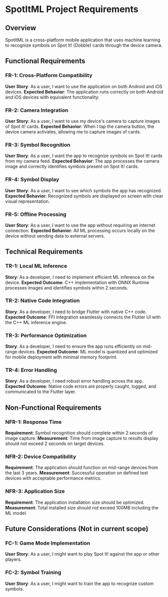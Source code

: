 # SpotItML Project Requirements

## Overview
SpotItML is a cross-platform mobile application that uses machine learning to recognize symbols on Spot It! (Dobble) cards through the device camera.

## Functional Requirements

### FR-1: Cross-Platform Compatibility
**User Story**: As a user, I want to use the application on both Android and iOS devices.
**Expected Behavior**: The application runs correctly on both Android and iOS devices with equivalent functionality.

### FR-2: Camera Integration
**User Story**: As a user, I want to use my device's camera to capture images of Spot It! cards.
**Expected Behavior**: When I tap the camera button, the device camera activates, allowing me to capture images of cards.

### FR-3: Symbol Recognition
**User Story**: As a user, I want the app to recognize symbols on Spot It! cards from my camera feed.
**Expected Behavior**: The app processes the camera image and correctly identifies symbols present on Spot It! cards.

### FR-4: Symbol Display
**User Story**: As a user, I want to see which symbols the app has recognized.
**Expected Behavior**: Recognized symbols are displayed on screen with clear visual representation.

### FR-5: Offline Processing
**User Story**: As a user, I want to use the app without requiring an internet connection.
**Expected Behavior**: All ML processing occurs locally on the device without sending data to external servers.

## Technical Requirements

### TR-1: Local ML Inference
**Story**: As a developer, I need to implement efficient ML inference on the device.
**Expected Outcome**: C++ implementation with ONNX Runtime processes images and identifies symbols within 2 seconds.

### TR-2: Native Code Integration
**Story**: As a developer, I need to bridge Flutter with native C++ code.
**Expected Outcome**: FFI integration seamlessly connects the Flutter UI with the C++ ML inference engine.

### TR-3: Performance Optimization
**Story**: As a developer, I need to ensure the app runs efficiently on mid-range devices.
**Expected Outcome**: ML model is quantized and optimized for mobile deployment with minimal memory footprint.

### TR-4: Error Handling
**Story**: As a developer, I need robust error handling across the app.
**Expected Outcome**: Native code errors are properly caught, logged, and communicated to the Flutter layer.

## Non-Functional Requirements

### NFR-1: Response Time
**Requirement**: Symbol recognition should complete within 2 seconds of image capture.
**Measurement**: Time from image capture to results display should not exceed 2 seconds on target devices.

### NFR-2: Device Compatibility
**Requirement**: The application should function on mid-range devices from the last 3 years.
**Measurement**: Successful operation on defined test devices with acceptable performance metrics.

### NFR-3: Application Size
**Requirement**: The application installation size should be optimized.
**Measurement**: Total installed size should not exceed 100MB including the ML model.

## Future Considerations (Not in current scope)

### FC-1: Game Mode Implementation
**User Story**: As a user, I might want to play Spot It! against the app or other players.

### FC-2: Symbol Training
**User Story**: As a user, I might want to train the app to recognize custom symbols.

